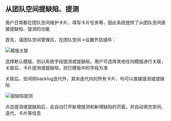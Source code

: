 ## 从团队空间提缺陷、提测

用户日常都在团队空间维护卡片，填写卡片任务等，因此系统提供了从团队空间直接提缺陷、提测的功能

首先，请团队空间管理员，在团队空间->设置开启插件：

![模版关联](../../All-Image/test_with_teamspace.assets/module_团队空间关联模板.gif)

选择默认模版，则以系统字段提测或提缺陷，用户可选择其他任何模版进行关联，关联后，卡片提测或提缺陷，则已模版中的字段为准

关联后，空间除backlog迭代外，其余迭代内的所有卡片，均可以直接提测或提缺陷

![提缺陷提测](../../All-Image/test_with_teamspace.assets/module_团队空间-可新增缺陷或新增提测.gif)

点击提测或提缺陷后，会自动打开新增提测和新增缺陷的页面，并自动填充空间、迭代、卡片等信息

